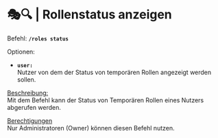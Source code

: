 # 🎭🔍 | Rollenstatus anzeigen

Befehl: **`/roles status`**

Optionen:
- **`user:`**  
  Nutzer von dem der Status von temporären Rollen angezeigt werden sollen.

<u>Beschreibung:</u>  
 Mit dem Befehl kann der Status von Temporären Rollen eines Nutzers abgerufen werden.

<u>Berechtigungen</u>  
 Nur Administratoren (Owner) können diesen Befehl nutzen.